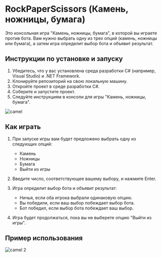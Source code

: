 # RockPaperScissors (Камень, ножницы, бумага)

Это консольная игра "Камень, ножницы, бумага", в которой вы играете против бота. Вам нужно выбрать одну из трех опций (камень, ножницы или бумага), а затем игра определит выбор бота и объявит результат.

## Инструкции по установке и запуску

1. Убедитесь, что у вас установлена среда разработки C# (например, Visual Studio) и .NET Framework.
2. Клонируйте репозиторий на свою локальную машину.
3. Откройте проект в среде разработки C#.
4. Соберите и запустите проект.
5. Следуйте инструкциям в консоли для игры "Камень, ножницы, бумага".

![camel](https://github.com/IvanAnokhin/RockPaperScissors/assets/119599047/f315cafe-0c30-429e-9dfc-5f1fac4c4d9d)

## Как играть

1. При запуске игры вам будет предложено выбрать одну из следующих опций:
   - Камень
   - Ножницы
   - Бумага
   - Выйти из игры

2. Введите число, соответствующее вашему выбору, и нажмите Enter.

3. Игра определит выбор бота и объявит результат:
   - Ничья, если оба игрока выбрали одинаковую опцию.
   - Вы победили, если ваш выбор побеждает выбор бота.
   - Бот победил, если выбор бота побеждает ваш выбор.

4. Игра будет продолжаться, пока вы не выберете опцию "Выйти из игры".

## Пример использования

![camel 2](https://github.com/IvanAnokhin/RockPaperScissors/assets/119599047/15ae1cea-70b9-4be4-9752-f7d96a59bbb4)
